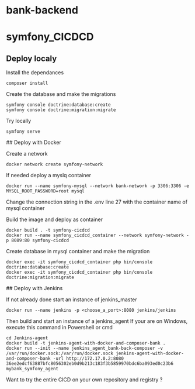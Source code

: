# bank-backend
# symfony_CICDCD

## Deploy localy
Install the dependances
```
composer install
```

Create the database and make the migrations
```
symfony console doctrine:database:create
symfony console doctrine:migration:migrate
```

Try locally
```
symfony serve
```

## Deploy with Docker

Create a network
```
docker network create symfony-network
```

If needed deploy a myslq container
```
docker run --name symfony-mysql --network bank-network -p 3306:3306 -e MYSQL_ROOT_PASSWORD=root mysql
```

Change the connection string in the .env line 27 with the container name of mysql container

Build the image and deploy as container
```
docker build . -t symfony-cicdcd
docker run --name symfony_cicdcd_container --network symfony-network -p 8089:80 symfony-cicdcd
```

Create database in mysql container and make the migration
```
docker exec -it symfony_cicdcd_container php bin/console doctrine:database:create
docker exec -it symfony_cicdcd_container php bin/console doctrine:migration:migrate
```

## Deploy with Jenkins

If not already done start an instance of jenkins_master
```
docker run --name jenkins -p <choose_a_port>:8080 jenkins/jenkins
```

Then build and start an instance of a jenkins_agent
If your are on Windows, execute this command in Powershell or cmd
```
cd Jenkins-agent
docker build -t jenkins-agent-with-docker-and-composer-bank .
docker run --init --name jenkins_agent_bank-back-composer -v /var/run/docker.sock:/var/run/docker.sock jenkins-agent-with-docker-and-composer-bank -url http://172.17.0.2:8080 36ee2edcf63887bfc8056302eb0d9b213c183f3b5859970bdc6ba093ed0c23b6 mybank_symfony_agent
```

Want to try the entire CICD on your own repository and registry ?